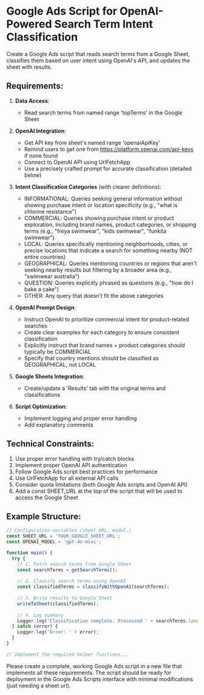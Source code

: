 # Google Ads Script for OpenAI-Powered Search Term Intent Classification

Create a Google Ads script that reads search terms from a Google Sheet, classifies them based on user intent using OpenAI's API, and updates the sheet with results.

## Requirements:

1. **Data Access**:
   - Read search terms from named range 'topTerms' in the Google Sheet 

2. **OpenAI Integration**:
   - Get API key from sheet's named range 'openaiApiKey'
   - Remind users to get one from https://platform.openai.com/api-keys if none found
   - Connect to OpenAI API using UrlFetchApp
   - Use a precisely crafted prompt for accurate classification (detailed below)

3. **Intent Classification Categories** (with clearer definitions):
   - INFORMATIONAL: Queries seeking general information without showing purchase intent or location specificity (e.g., "what is chlorine resistance")
   - COMMERCIAL: Queries showing purchase intent or product exploration, including brand names, product categories, or shopping terms (e.g., "freya swimwear", "kids swimwear", "funkita swimwear")
   - LOCAL: Queries specifically mentioning neighborhoods, cities, or precise locations that indicate a search for something nearby (NOT entire countries)
   - GEOGRAPHICAL: Queries mentioning countries or regions that aren't seeking nearby results but filtering by a broader area (e.g., "swimwear australia")
   - QUESTION: Queries explicitly phrased as questions (e.g., "how do I bake a cake")
   - OTHER: Any query that doesn't fit the above categories

4. **OpenAI Prompt Design**:
   - Instruct OpenAI to prioritize commercial intent for product-related searches
   - Create clear examples for each category to ensure consistent classification
   - Explicitly instruct that brand names + product categories should typically be COMMERCIAL
   - Specify that country mentions should be classified as GEOGRAPHICAL, not LOCAL

5. **Google Sheets Integration**:
   - Create/update a 'Results' tab with the original terms and classifications

6. **Script Optimization**:
   - Implement logging and proper error handling
   - Add explanatory comments

## Technical Constraints:

1. Use proper error handling with try/catch blocks
2. Implement proper OpenAI API authentication
3. Follow Google Ads script best practices for performance
4. Use UrlFetchApp for all external API calls
5. Consider quota limitations (both Google Ads scripts and OpenAI API)
6. Add a const SHEET_URL at the top of the script that will be used to access the Google Sheet

## Example Structure:

```javascript
// Configuration variables (sheet URL, model.)
const SHEET_URL = 'YOUR_GOOGLE_SHEET_URL';
const OPENAI_MODEL = 'gpt-4o-mini';

function main() {
  try {
    // 1. Fetch search terms from Google Sheet
    const searchTerms = getSearchTerms();
    
    // 2. Classify search terms using OpenAI
    const classifiedTerms = classifyWithOpenAI(searchTerms);
    
    // 3. Write results to Google Sheet
    writeToSheet(classifiedTerms);
    
    // 4. Log summary
    Logger.log('Classification complete. Processed ' + searchTerms.length + ' search terms.');
  } catch (error) {
    Logger.log('Error: ' + error);
  }
}

// Implement the required helper functions...
```

Please create a complete, working Google Ads script in a new file that implements all these requirements. The script should be ready for deployment in the Google Ads Scripts interface with minimal modifications (just needing a sheet url). 